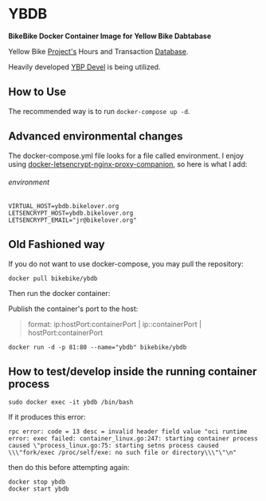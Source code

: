 # YBDB

**BikeBike Docker Container Image for Yellow Bike Dabtabase**

Yellow Bike [Project's](http://austinyellowbike.org) Hours and Transaction [Database](http://austinyellowbike.org/about/special-projects/yellow-bike-hours-and-transaction-database/).

Heavily developed [YBP Devel](https://github.com/fspc/Yellow-Bike-Database/tree/devel) is being utilized.

## How to Use

The recommended way is to run `docker-compose up -d`.

## Advanced environmental changes
The docker-compose.yml file looks for a file called environment.  I enjoy using [docker-letsencrypt-nginx-proxy-companion](https://github.com/JrCs/docker-letsencrypt-nginx-proxy-companion), so here is what I add:

###### environment
```
VIRTUAL_HOST=ybdb.bikelover.org
LETSENCRYPT_HOST=ybdb.bikelover.org
LETSENCRYPT_EMAIL="jr@bikelover.org"
```

## Old Fashioned way

If you do not want to use docker-compose, you may pull the repository:

```
docker pull bikebike/ybdb
```

Then run the docker container:

Publish the container's port to the host:

>format: ip:hostPort:containerPort | ip::containerPort | hostPort:containerPort


```
docker run -d -p 81:80 --name="ybdb" bikebike/ybdb
```

## How to test/develop inside the running container process 

```
sudo docker exec -it ybdb /bin/bash
```

If it produces this error:

```
rpc error: code = 13 desc = invalid header field value "oci runtime error: exec failed: container_linux.go:247: starting container process caused \"process_linux.go:75: starting setns process caused \\\"fork/exec /proc/self/exe: no such file or directory\\\"\"\n"
```

then do this before attempting again:


```
docker stop ybdb
docker start ybdb
```
